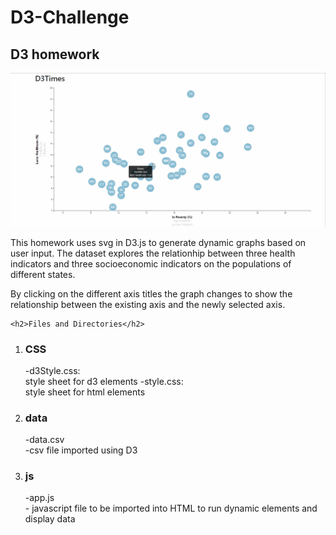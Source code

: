 # D3-Challenge
<h2>D3 homework</h2>

<a href ="https://github.com/UncleBacon/D3-Challenge/blob/master/images/D3gif.gif" >
<img src = "https://github.com/UncleBacon/D3-Challenge/blob/master/images/D3gif.gif" alt = "plot gif"></a>

<p>This homework uses svg in D3.js to generate dynamic graphs based on user input. The dataset explores the relationhip between three health indicators and three socioeconomic indicators on the populations of different states.</p>

<p>By clicking on the different axis titles the graph changes to show the relationship between the existing axis and the newly selected axis.</p>

    <h2>Files and Directories</h2>
<ol>
      <li><h3>CSS</h3></li>
        -d3Style.css:<br>
          style sheet for d3 elements
        -style.css:<br>
          style sheet for html elements
      <li><h3>data</h3></li>
        -data.csv<br>
          -csv file imported using D3
      <li><h3>js</h3></li>
        -app.js<br>
          - javascript file to be imported into HTML to run dynamic elements and display data 
</ol>
